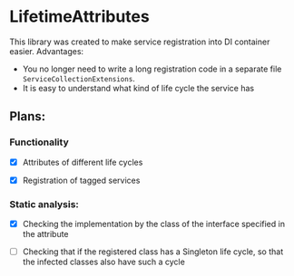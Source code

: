 # LifetimeAttributes

This library was created to make service registration into DI container easier. 
Advantages:
- You no longer need to write a long registration code in a separate file ``ServiceCollectionExtensions``.
- It is easy to understand what kind of life cycle the service has

## Plans:

### Functionality

- [x] Attributes of different life cycles

- [x] Registration of tagged services

### Static analysis:

- [x] Checking the implementation by the class of the interface specified in the attribute

- [ ] Checking that if the registered class has a Singleton life cycle, so that the infected classes also have such a cycle